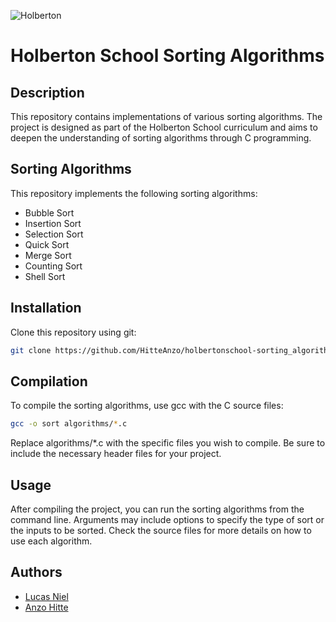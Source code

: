 ![Holberton](https://ml.globenewswire.com/Resource/Download/a08e6c28-55be-44c8-8461-03544f094b38)

# Holberton School Sorting Algorithms

## Description

This repository contains implementations of various sorting algorithms. The project is designed as part of the Holberton School curriculum and aims to deepen the understanding of sorting algorithms through C programming.

## Sorting Algorithms

This repository implements the following sorting algorithms:

- Bubble Sort
- Insertion Sort
- Selection Sort
- Quick Sort
- Merge Sort
- Counting Sort
- Shell Sort

## Installation

Clone this repository using git:

```bash
git clone https://github.com/HitteAnzo/holbertonschool-sorting_algorithms.git
```

## Compilation

To compile the sorting algorithms, use gcc with the C source files:

```bash
gcc -o sort algorithms/*.c
```
Replace algorithms/*.c with the specific files you wish to compile. Be sure to include the necessary header files for your project.

## Usage

After compiling the project, you can run the sorting algorithms from the command line. Arguments may include options to specify the type of sort or the inputs to be sorted. Check the source files for more details on how to use each algorithm.

## Authors

- [Lucas Niel](https://github.com/HSHKZ)
- [Anzo Hitte](https://github.com/HitteAnzo)




